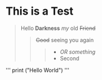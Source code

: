 # This is a Test

> Hello **Darkness** _my_ old ~~Friend~~
>> ~~Good~~ seeing you again
> > > * _OR something_
>>  > * Second
>>  >
'''
print ("Hello World")
'''
